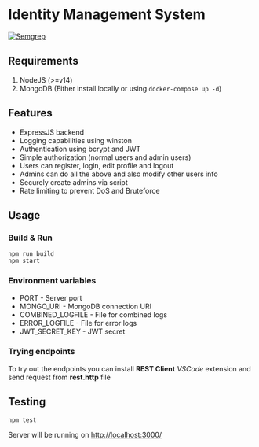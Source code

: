 # Identity Management System

[![Semgrep](https://github.com/its0x08/identity-management-system/actions/workflows/semgrep.yml/badge.svg)](https://github.com/its0x08/identity-management-system/actions/workflows/semgrep.yml)

## Requirements

1. NodeJS (>=v14)
2. MongoDB (Either install locally or using `docker-compose up -d`)

## Features

- ExpressJS backend
- Logging capabilities using winston
- Authentication using bcrypt and JWT
- Simple authorization (normal users and admin users)
- Users can register, login, edit profile and logout
- Admins can do all the above and also modify other users info
- Securely create admins via script
- Rate limiting to prevent DoS and Bruteforce


## Usage

### Build & Run
```
npm run build
npm start
```

### Environment variables
- PORT - Server port
- MONGO_URI - MongoDB connection URI
- COMBINED_LOGFILE - File for combined logs
- ERROR_LOGFILE - File for error logs
- JWT_SECRET_KEY - JWT secret

### Trying endpoints
To try out the endpoints you can install __REST Client__ *VSCode* extension and send request from __rest.http__ file

## Testing
```
npm test
```

Server will be running on [http://localhost:3000/](http://localhost:3000/)
